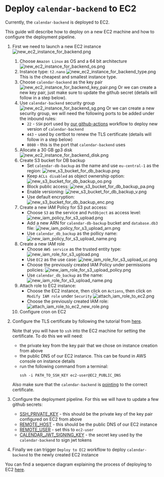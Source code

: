 # Deploy `calendar-backend` to EC2

Currently, the `calendar-backend` is deployed to EC2.

This guide will describe how to deploy on a new EC2 machine and how to configure the deployment pipeline.

1. First we need to launch a new EC2 instance
   ![new_ec2_instance_for_backend.png](./images/new_ec2_instance_for_backend.png)
    1. Choose `Amazon Linux` as OS and a 64 bit architecture
       ![new_ec2_instance_for_backend_os.png](./images/new_ec2_instance_for_backend_os.png)
    2. Instance type: `t2.nano`
       ![new_ec2_instance_for_backend_type.png](./images/new_ec2_instance_for_backend_type.png)
       This is the cheapest and smallest instance type.
    3. Choose `calendar-backend` as the key pair
       ![new_ec2_instance_for_backend_key_pair.png](./images/new_ec2_instance_for_backend_key_pair.png)
       Or we can create a new key pair, just make sure to update the github secret (details will follow in a step below).
    4. Use `calendar-backend` security group
       ![new_ec2_instance_for_backend_sg.png](./images/new_ec2_instance_for_backend_sg.png)
       Or we can create a new security group, we will need the following ports to be added under the inbound rules:
       - `22` - `SSH` port used by [our github-actions](https://github.com/calendar-team/calendar-backend/blob/master/.github/workflows/deploy_on_ec2.yml) workflow to deploy new version of `calendar-backend`
       - `443` - used by certbot to renew the TLS certificate (details will follow in a step below)
       - `8080` - this is the port that `calendar-backend` uses
    5. Allocate a 30 GB gp3 disk
       ![new_ec2_instance_for_backend_disk.png](./images/new_ec2_instance_for_backend_disk.png)
    6. Create S3 bucket for DB backup
       - Set `calendar-db-backup` as the name and use `eu-central-1` as the region:
         ![new_s3_bucket_for_db_backup.png](./images/new_s3_bucket_for_db_backup.png)
       - Keep `ACLs disabled` as object ownership option:
         ![new_s3_bucket_for_db_backup_oo.png](./images/new_s3_bucket_for_db_backup_oo.png)
       - Block public access:
         ![new_s3_bucket_for_db_backup_pa.png](./images/new_s3_bucket_for_db_backup_pa.png)
       - Enable versioning:
         ![new_s3_bucket_for_db_backup_v.png](./images/new_s3_bucket_for_db_backup_v.png)
       - Use default encryption:
         ![new_s3_bucket_for_db_backup_enc.png](./images/new_s3_bucket_for_db_backup_enc.png)
    7. Create a new IAM Policy for S3 put access:
       - Choose `S3` as the service and `PutObject` as access level:
         ![new_iam_policy_for_s3_upload.png](./images/new_iam_policy_for_s3_upload.png)
       - Add a new ARN for `calendar-db-backup` bucket and `database.db3` file:
         ![new_iam_policy_for_s3_upload_arn.png](./images/new_iam_policy_for_s3_upload_arn.png)
       - Use `calendar_db_backup` as the pollicy name:
         ![new_iam_policy_for_s3_upload_name.png](./images/new_iam_policy_for_s3_upload_name.png)
    8. Create a new IAM role
       - Choose `AWS service` as the trusted entity type:
         ![new_iam_role_for_s3_upload.png](./images/new_iam_role_for_s3_upload.png)
       - Use `EC2` as the use case:
         ![new_iam_role_for_s3_upload_uc.png](./images/new_iam_role_for_s3_upload_uc.png)
       - Choose the previously created IAM Policy under permissions policies:
         ![new_iam_role_for_s3_upload_policy.png](./images/new_iam_role_for_s3_upload_policy.png)
       - Use `calendar_db_backup` as the name:
         ![new_iam_role_for_s3_upload_name.png](./images/new_iam_role_for_s3_upload_name.png)
    9. Attach role to EC2 instance:
       - Choose the EC2 instance, then click on `Actions`, then click on `Modify IAM role` under `Security`
         ![attach_iam_role_to_ec2.png](./images/attach_iam_role_to_ec2.png)
       - Choose the previously created IAM role:
         ![attach_iam_role_to_ec2_new_role.png](./images/attach_iam_role_to_ec2_new_role.png)
    10. Configure cron on EC2
2. Configure the TLS certificate by following the tutorial from [here](https://certbot.eff.org/instructions?ws=other&os=pip). 
   
   Note that you will have to `ssh` into the EC2 machine for setting the certificate. To do this we will need:
   - the private key from the key pair that we chose on instance creation from above
   - the public DNS of our EC2 instance. This can be found in AWS console on instance details
   - run the following command from a terminal:
     ```
     ssh -i PATH_TO_SSH_KEY ec2-user@EC2_PUBLIC_DNS
     ```

   Also make sure that the `calendar-backend` is [pointing](https://github.com/calendar-team/calendar-backend/blob/master/src/lib.rs#L308-L313) to the correct certificate.
3. Configure the deployment pipeline. For this we will have to update a few github secrets:
   - [SSH_PRIVATE_KEY](https://github.com/calendar-team/calendar-backend/settings/secrets/actions/SSH_PRIVATE_KEY) - this should be the private key of the key pair configured on EC2 from above
   - [REMOTE_HOST](https://github.com/calendar-team/calendar-backend/settings/secrets/actions/REMOTE_HOST) - this should be the public DNS of our EC2 instance
   - [REMOTE_USER](https://github.com/calendar-team/calendar-backend/settings/secrets/actions/REMOTE_USER) - set this to `ec2-user`
   - [CALENDAR_JWT_SIGNING_KEY](https://github.com/calendar-team/calendar-backend/settings/secrets/actions/CALENDAR_JWT_SIGNING_KEY) - the secret key used by the `calendar-backend` to sign jwt tokens
4. Finally we can trigger `Deploy to EC2` workflow to deploy `calendar-backend` to the newly created EC2 instance

You can find a sequence diagram explaining the process of deploying to EC2 [here](./decisions/0001-calendar-backend-ci-cd.md#github-actions-with-ssh-and-rsync).
